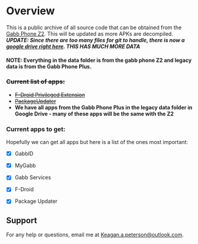 # Overview

This is a public archive of all source code that can be obtained from the
[Gabb Phone Z2](https://gabb.com/product/gabb-phone-z2/). This will be updated as more APKs are decompiled.
***UPDATE: Since there are too many files for git to handle, there is now a [google drive right here](https://drive.google.com/drive/folders/15k22DK06IEitFJinsJzzXoaoEkso4Ik4?usp=sharing). THIS HAS MUCH MORE DATA***

#### NOTE: Everything in the data folder is from the gabb phone Z2 and legacy data is from the Gabb Phone Plus.

### ~~Current list of apps:~~
* ~~[F-Droid Privileged Extension](https://github.com/Kasherpete/Gabb-Apps-Source/tree/main/data/F-Droid)~~
* ~~[PackageUpdater](https://github.com/Kasherpete/Gabb-Apps-Source/tree/main/data/PackageUpdater/README.md)~~
* **We have all apps from the Gabb Phone Plus in the legacy data folder in Google Drive - many of these apps will be the same with the Z2**

### Current apps to get:
Hopefully we can get all apps but here is a list of the ones most important:
- [x] GabbID
- [x] MyGabb
- [x] Gabb Services
- [x] F-Droid
- [x] Package Updater


## Support
For any help or questions, email me at [Keagan.a.peterson@outlook.com](mailto:Keagan.a.peterson@outlook.com).
